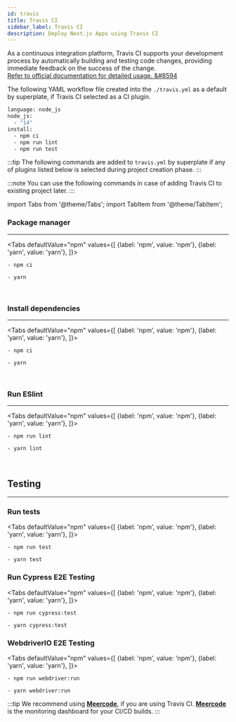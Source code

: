 ```yaml
---
id: travis
title: Travis CI
sidebar_label: Travis CI
description: Deploy Next.js Apps using Travis CI
---
```



As a continuous integration platform, Travis CI supports your development process by automatically building and testing code changes, providing immediate feedback on the success of the change.  
[Refer to official documentation for detailed usage. &#8594](https://docs.travis-ci.com)

The following YAML workflow file created into the `./travis.yml` as a default by superplate, if Travis CI selected as a CI plugin.

```bash title="travis.yml"
language: node_js
node_js:
  - "14"
install:
  - npm ci
  - npm run lint
  - npm run test
```
:::tip
The following commands are added to `travis.yml` by superplate if any of plugins listed below is selected during project creation phase.
:::

:::note
You can use the following commands in case of adding Travis CI to existing project later.
:::


import Tabs from '@theme/Tabs';
import TabItem from '@theme/TabItem';


### Package manager  
---

<Tabs
  defaultValue="npm"
  values={[
    {label: 'npm', value: 'npm'},
    {label: 'yarn', value: 'yarn'},
  ]}>
  <TabItem value="npm">

``` 
- npm ci
```
  </TabItem>
  <TabItem value="yarn">

```
- yarn
```            
  </TabItem>
</Tabs>

<br/>


### Install dependencies  
---

<Tabs
  defaultValue="npm"
  values={[
    {label: 'npm', value: 'npm'},
    {label: 'yarn', value: 'yarn'},
  ]}>
  <TabItem value="npm">

```
- npm ci
```
  </TabItem>
  <TabItem value="yarn">

```
- yarn
```            
  </TabItem>
</Tabs>

<br/>

### Run ESlint
---

<Tabs
  defaultValue="npm"
  values={[
    {label: 'npm', value: 'npm'},
    {label: 'yarn', value: 'yarn'},
  ]}>
  <TabItem value="npm">

```
- npm run lint
```
  </TabItem>
  <TabItem value="yarn">

```
- yarn lint
```            
  </TabItem>
</Tabs>

<br/>

## Testing
---


### Run tests
<Tabs
  defaultValue="npm"
  values={[
    {label: 'npm', value: 'npm'},
    {label: 'yarn', value: 'yarn'},
  ]}>
  <TabItem value="npm">

```
- npm run test
```
  </TabItem>
  <TabItem value="yarn">

```
- yarn test
```            
  </TabItem>
</Tabs>

### Run Cypress E2E Testing
<Tabs
  defaultValue="npm"
  values={[
    {label: 'npm', value: 'npm'},
    {label: 'yarn', value: 'yarn'},
  ]}>
  <TabItem value="npm">

```
- npm run cypress:test
```
  </TabItem>
  <TabItem value="yarn">

```
- yarn cypress:test
```            
  </TabItem>
</Tabs>


### WebdriverIO E2E Testing
<Tabs
  defaultValue="npm"
  values={[
    {label: 'npm', value: 'npm'},
    {label: 'yarn', value: 'yarn'},
  ]}>
  <TabItem value="npm">

```
- npm run webdriver:run
```
  </TabItem>
  <TabItem value="yarn">

```
- yarn webdriver:run
```            
  </TabItem>
</Tabs>



:::tip
We recommend using **[Meercode](https://meercode.io)**, if you are using Travis CI. **[Meercode](https://meercode.io)** is the monitoring dashboard for your CI/CD builds.
:::
